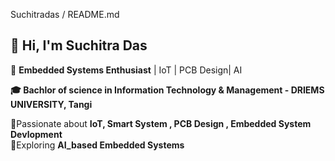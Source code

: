 Suchitradas / README.md

  👋 Hi, I'm Suchitra Das
---------------------------------------------------------------------------------
🚀 **Embedded Systems Enthusiast** | IoT | PCB Design| AI

**🎓 Bachlor of science in Information Technology & Management - DRIEMS UNIVERSITY, Tangi**

📍Passionate about **IoT, Smart System , PCB Design , Embedded System Devlopment**
<br>
🌟Exploring **AI_based Embedded Systems**
